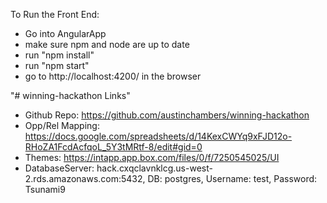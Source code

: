 To Run the Front End:
- Go into AngularApp 
- make sure npm and node are up to date
- run "npm install"
- run "npm start"
- go to http://localhost:4200/ in the browser

"# winning-hackathon Links" 

* Github Repo: https://github.com/austinchambers/winning-hackathon
* Opp/Rel Mapping: https://docs.google.com/spreadsheets/d/14KexCWYq9xFJD12o-RHoZA1FcdAcfqoL_5Y3tMRtf-8/edit#gid=0
* Themes: https://intapp.app.box.com/files/0/f/7250545025/UI
* DatabaseServer: hack.cxqclavnklcg.us-west-2.rds.amazonaws.com:5432, DB: postgres, Username: test, Password: Tsunami9

